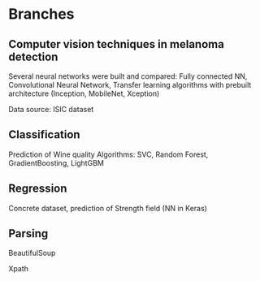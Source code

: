 # Branches

## Computer vision techniques in melanoma detection 
Several neural networks were built and compared: Fully connected NN, Convolutional Neural Network, Transfer learning algorithms with prebuilt architecture (Inception, MobileNet, Xception)

Data source: ISIC dataset 


## Classification
Prediction of Wine quality
Algorithms: SVC, Random Forest, GradientBoosting, LightGBM

## Regression
Concrete dataset, prediction of Strength field (NN in Keras)

## Parsing
BeautifulSoup

Xpath
